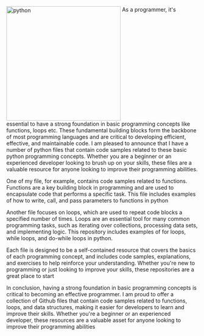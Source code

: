 
<img align="top" alt="python" width="300" scr="https://media0.giphy.com/media/coxQHKASG60HrHtvkt/giphy.gif">
As a programmer, it's essential to have a strong foundation in basic programming concepts like functions, loops etc. These fundamental building blocks form the backbone of most programming languages and are critical to developing efficient, effective, and maintainable code.
I am pleased to announce that I have a number of python files that contain code samples related to these basic python programming concepts. Whether you are a beginner or an experienced developer looking to brush up on your skills, these files are a valuable resource for anyone looking to improve their programming abilities.

One of my file, for example, contains code samples related to functions. Functions are a key building block in programming and are used to encapsulate code that performs a specific task. This file includes examples of how to write, call, and pass parameters to functions in python

Another file focuses on loops, which are used to repeat code blocks a specified number of times. Loops are an essential tool for many common programming tasks, such as iterating over collections, processing data sets, and implementing logic. This repository includes examples of for loops, while loops, and do-while loops in python.

Each file is designed to be a self-contained resource that covers the basics of each programming concept, and includes code samples, explanations, and exercises to help reinforce your understanding. Whether you're new to programming or just looking to improve your skills, these repositories are a great place to start

In conclusion, having a strong foundation in basic programming concepts is critical to becoming an effective programmer. I am proud to offer a collection of Github files that contain code samples related to functions, loops, and data structures, making it easier for developers to learn and improve their skills. Whether you're a beginner or an experienced developer, these resources are a valuable asset for anyone looking to improve their programming abilities

